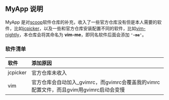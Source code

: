 ## MyApp 说明
MyApp 是对[scoop](https://github.com/lukesampson/scoop)软件仓库的补充，收入了一些官方仓库没有但是本人需要的软件，比如[jcpicker](https://annystudio.com/software/colorpicker/)，以及一些和官方仓库安装配置不同的软件，比如[vim-nightly](https://github.com/ScoopInstaller/Main/blob/master/bucket/vim-nightly.json)，本仓库会将其命名为 **vim-me**，即同名软件后面会添加 **`'-me'`**。

### 软件清单

软件        |添加原因
:-----------|:---------------------------------
jcpicker    |官方仓库未收入
vim         |官方仓库会自动加入_gvimrc，而gvimrc会覆盖我的vimrc配置文件，而且gvim用gvimrc启动会变慢

